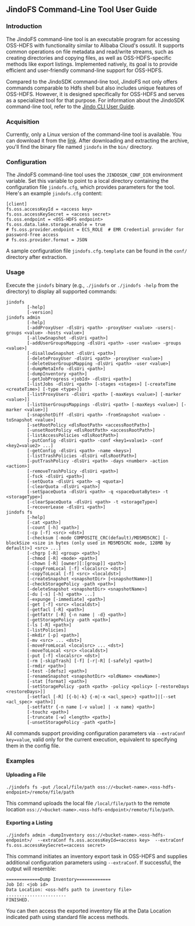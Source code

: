 ## JindoFS Command-Line Tool User Guide

### Introduction

The JindoFS command-line tool is an executable program for accessing OSS-HDFS with functionality similar to Alibaba Cloud's ossutil. It supports common operations on file metadata and read/write streams, such as creating directories and copying files, as well as OSS-HDFS-specific methods like export listings. Implemented natively, its goal is to provide efficient and user-friendly command-line support for OSS-HDFS.

Compared to the JindoSDK command-line tool, JindoFS not only offers commands comparable to Hdfs shell but also includes unique features of OSS-HDFS. However, it is designed specifically for OSS-HDFS and serves as a specialized tool for that purpose. For information about the JindoSDK command-line tool, refer to the [Jindo CLI User Guide](../jindosdk/jindosdk_cli_options.md).

### Acquisition

Currently, only a Linux version of the command-line tool is available. You can download it from the [link](./jindofs_cli_download.md). After downloading and extracting the archive, you'll find the binary file named `jindofs` in the `bin/` directory.

### Configuration

The JindoFS command-line tool uses the `JINDOSDK_CONF_DIR` environment variable. Set this variable to point to a local directory containing the configuration file `jindofs.cfg`, which provides parameters for the tool. Here's an example `jindofs.cfg` content:
```text
[client]
fs.oss.accessKeyId = <access key>
fs.oss.accessKeySecret = <access secret>
fs.oss.endpoint = <OSS-HDFS endpoint>
fs.oss.data.lake.storage.enable = true
# fs.oss.provider.endpoint = ECS_ROLE  # EMR Credential provider for password-free access
# fs.oss.provider.format = JSON
```
A sample configuration file `jindofs.cfg.template` can be found in the `conf/` directory after extraction.

### Usage

Execute the `jindofs` binary (e.g., `./jindofs` or `./jindofs -help` from the directory) to display all supported commands:
```shell
jindofs
        [-help]
        [-version]
jindofs admin
        [-help]
        [-addProxyUser -dlsUri <path> -proxyUser <value> -users|-groups <value> -hosts <value>] 
        [-allowSnapshot -dlsUri <path>]
        [-addUserGroupsMapping -dlsUri <path> -user <value> -groups <value>]
        [-disallowSnapshot -dlsUri <path>]
        [-deleteProxyUser -dlsUri <path> -proxyUser <value>]
        [-deleteUserGroupsMapping -dlsUri <path> -user <value>]
        [-dumpMetaInfo -dlsUri <path>]
        [-dumpInventory <path>]
        [-getJobProgress <jobId> -dlsUri <path>]
        [-listJobs -dlsUri <path> [-stages <stages>] [-createTime <createTime>] [-type <type>]]
        [-listProxyUsers -dlsUri <path> [-maxKeys <value>] [-marker <value>]]
        [-listUserGroupsMappings -dlsUri <path> [-maxKeys <value>] [-marker <value>]]
        [-snapshotDiff -dlsUri <path> -fromSnapshot <value> -toSnapshot <value>]
        [-setRootPolicy <dlsRootPath> <accessRootPath>]
        [-unsetRootPolicy <dlsRootPath> <accessRootPath>]
        [-listAccessPolicies <dlsRootPath>]
        [-putConfig -dlsUri <path> -conf <key1=value1> -conf <key2=value2> ...]
        [-getConfig -dlsUri <path> -name <keys>]
        [-listTrashPolicies -dlsUri <dlsRootPath>]
        [-putTrashPolicy -dlsUri <path> -days <number> -action <action>]
        [-removeTrashPolicy -dlsUri <path>]
        [-fsck -dlsUri <path>]
        [-setQuota -dlsUri <path> -q <quota>]
        [-clearQuota -dlsUri <path>]
        [-setSpaceQuota -dlsUri <path> -q <spaceQuotaBytes> -t <storageType>]
        [-clearSpaceQuota -dlsUri <path> -t <storageType>]
        [-recoverLease -dlsUri <path>]
jindofs fs
        [-help]
        [-cat <path>]
        [-count [-h] <path>]
        [-cp [-f] <src> <dst>]
        [-checksum [-mode COMPOSITE_CRC(default)/MD5MD5CRC] [-blockSize <size in bytes (only used in MD5MD5CRC mode, 128MB by default)>] <src> ...]
        [-chgrp [-R] <group> <path>]
        [-chmod [-R] <mode> <path>]
        [-chown [-R] [owner][:[group]] <path>]
        [-copyFromLocal [-f] <localsrc> <dst>]
        [-copyToLocal [-f] <src> <localdst>]
        [-createSnapshot <snapshotDir> [<snapshotName>]]
        [-checkStoragePolicy -path <path>]
        [-deleteSnapshot <snapshotDir> <snapshotName>]
        [-du [-s] [-h] <path> ...]
        [-expunge [-immediate] <path>]
        [-get [-f] <src> <localdst>]
        [-getfacl [-R] <path>]
        [-getfattr [-R] {-n name | -d} <path>]
        [-getStoragePolicy -path <path>]
        [-ls [-R] <path>]
        [-listPolicies]
        [-mkdir [-p] <path>]
        [-mv <src> ... <dst>]
        [-moveFromLocal <localsrc> ... <dst>]
        [-moveToLocal <src> <localdst>]
        [-put [-f] <localsrc> <dst>]
        [-rm [-skipTrash] [-f] [-r|-R] [-safely] <path>]
        [-rmdir <path>]
        [-test -[defsz] <path>]
        [-renameSnapshot <snapshotDir> <oldName> <newName>]
        [-stat [format] <path>]
        [-setStoragePolicy -path <path> -policy <policy> [-restoreDays <restoreDays>]]
        [-setfacl [-R] [{-b|-k} {-m|-x <acl_spec>} <path>]|[--set <acl_spec> <path>]]
        [-setfattr {-n name [-v value] | -x name} <path>]
        [-touchz <path>]
        [-truncate [-w] <length> <path>]
        [-unsetStoragePolicy -path <path>]
```
All commands support providing configuration parameters via `--extraConf key=value`, valid only for the current execution, equivalent to specifying them in the config file.

### Examples

#### Uploading a File

```shell
./jindofs fs -put /local/file/path oss://<bucket-name>.<oss-hdfs-endpoint>/remote/file/path
```
This command uploads the local file `/local/file/path` to the remote location `oss://<bucket-name>.<oss-hdfs-endpoint>/remote/file/path`.

#### Exporting a Listing

```shell
./jindofs admin -dumpInventory oss://<bucket-name>.<oss-hdfs-endpoint>/  --extraConf fs.oss.accessKeyId=<access key>  --extraConf fs.oss.accessKeySecret=<access secret>
```
This command initiates an inventory export task in OSS-HDFS and supplies additional configuration parameters using `--extraConf`. If successful, the output will resemble:
```shell
=============Dump Inventory=============
Job Id: <job id>
Data Location: <oss-hdfs path to inventory file>
.......................
FINISHED.
```
You can then access the exported inventory file at the Data Location indicated path using standard file access methods.